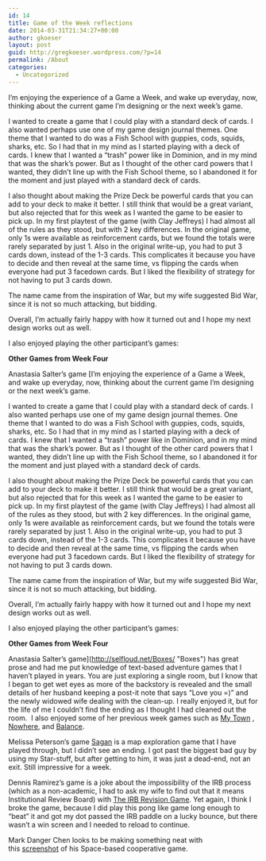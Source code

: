 ```yaml
---
id: 14
title: Game of the Week reflections
date: 2014-03-31T21:34:27+00:00
author: gkoeser
layout: post
guid: http://gregkoeser.wordpress.com/?p=14
permalink: /About
categories:
  - Uncategorized
---
```

I&#8217;m enjoying the experience of a Game a Week, and wake up everyday, now, thinking about the current game I&#8217;m designing or the next week&#8217;s game.

I wanted to create a game that I could play with a standard deck of cards. I also wanted perhaps use one of my game design journal themes. One theme that I wanted to do was a Fish School with guppies, cods, squids, sharks, etc. So I had that in my mind as I started playing with a deck of cards. I knew that I wanted a &#8220;trash&#8221; power like in Dominion, and in my mind that was the shark&#8217;s power. But as I thought of the other card powers that I wanted, they didn&#8217;t line up with the Fish School theme, so I abandoned it for the moment and just played with a standard deck of cards.

I also thought about making the Prize Deck be powerful cards that you can add to your deck to make it better. I still think that would be a great variant, but also rejected that for this week as I wanted the game to be easier to pick up. In my first playtest of the game (with Clay Jeffreys) I had almost all of the rules as they stood, but with 2 key differences. In the original game, only 1s were available as reinforcement cards, but we found the totals were rarely separated by just 1. Also in the original write-up, you had to put 3 cards down, instead of the 1-3 cards. This complicates it because you have to decide and then reveal at the same time, vs flipping the cards when everyone had put 3 facedown cards. But I liked the flexibility of strategy for not having to put 3 cards down.

The name came from the inspiration of War, but my wife suggested Bid War, since it is not so much attacking, but bidding.

Overall, I&#8217;m actually fairly happy with how it turned out and I hope my next design works out as well.

I also enjoyed playing the other participant&#8217;s games:

**Other Games from Week Four**

Anastasia Salter&#8217;s game [I&#8217;m enjoying the experience of a Game a Week, and wake up everyday, now, thinking about the current game I&#8217;m designing or the next week&#8217;s game.

I wanted to create a game that I could play with a standard deck of cards. I also wanted perhaps use one of my game design journal themes. One theme that I wanted to do was a Fish School with guppies, cods, squids, sharks, etc. So I had that in my mind as I started playing with a deck of cards. I knew that I wanted a &#8220;trash&#8221; power like in Dominion, and in my mind that was the shark&#8217;s power. But as I thought of the other card powers that I wanted, they didn&#8217;t line up with the Fish School theme, so I abandoned it for the moment and just played with a standard deck of cards.

I also thought about making the Prize Deck be powerful cards that you can add to your deck to make it better. I still think that would be a great variant, but also rejected that for this week as I wanted the game to be easier to pick up. In my first playtest of the game (with Clay Jeffreys) I had almost all of the rules as they stood, but with 2 key differences. In the original game, only 1s were available as reinforcement cards, but we found the totals were rarely separated by just 1. Also in the original write-up, you had to put 3 cards down, instead of the 1-3 cards. This complicates it because you have to decide and then reveal at the same time, vs flipping the cards when everyone had put 3 facedown cards. But I liked the flexibility of strategy for not having to put 3 cards down.

The name came from the inspiration of War, but my wife suggested Bid War, since it is not so much attacking, but bidding.

Overall, I&#8217;m actually fairly happy with how it turned out and I hope my next design works out as well.

I also enjoyed playing the other participant&#8217;s games:

**Other Games from Week Four**

Anastasia Salter&#8217;s game](http://selfloud.net/Boxes/ "Boxes") has great prose and had me put knowledge of text-based adventure games that I haven&#8217;t played in years. You are just exploring a single room, but I know that I began to get wet eyes as more of the backstory is revealed and the small details of her husband keeping a post-it note that says &#8220;Love you =)&#8221; and the newly widowed wife dealing with the clean-up. I really enjoyed it, but for the life of me I couldn&#8217;t find the ending as I thought I had cleaned out the room.  I also enjoyed some of her previous week games such as [My Town](http://selfloud.net/MyTown/ "My Town") , [Nowhere](http://selfloud.net/Nowhere/ "Nowhere"), and [Balance](http://selfloud.net/Balance/ "Balance").

Melissa Peterson’s game [Sagan](http://gamecognito.com/ideas/game-a-week-4.html) is a map exploration game that I have played through, but I didn&#8217;t see an ending. I got past the biggest bad guy by using my Star-stuff, but after getting to him, it was just a dead-end, not an exit. Still impressive for a week.

Dennis Ramirez’s game is a joke about the impossibility of the IRB process (which as a non-academic, I had to ask my wife to find out that it means Institutional Review Board) with [The IRB Revision Game](http://dennisisawesome.com/IRBRevisions/). Yet again, I think I broke the game, because I did play this pong like game long enough to &#8220;beat&#8221; it and got my dot passed the IRB paddle on a lucky bounce, but there wasn&#8217;t a win screen and I needed to reload to continue.

Mark Danger Chen looks to be making something neat with this [screenshot](https://pbs.twimg.com/media/BkA4UAICIAAbDG9.png:large) of his Space-based cooperative game.